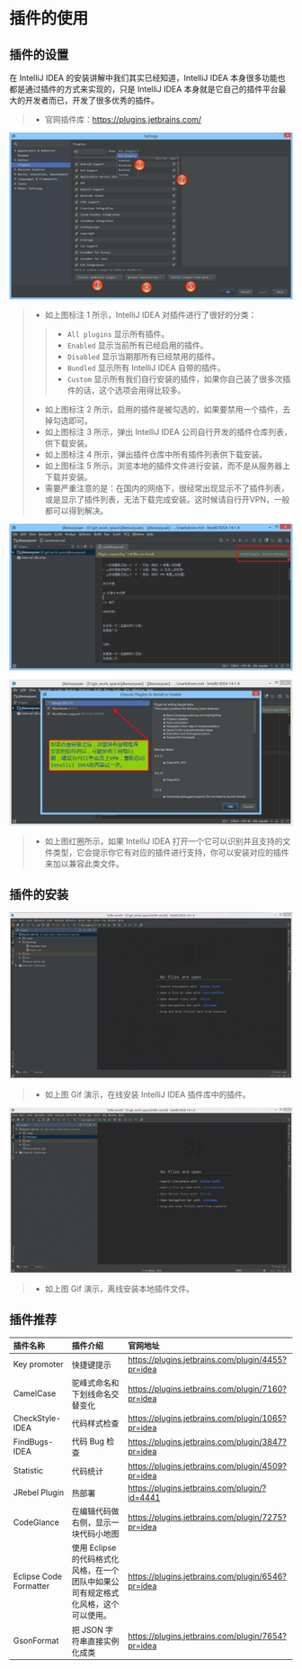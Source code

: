# 插件的使用

## 插件的设置

在 IntelliJ IDEA 的安装讲解中我们其实已经知道，IntelliJ IDEA 本身很多功能也都是通过插件的方式来实现的，只是 IntelliJ IDEA 本身就是它自己的插件平台最大的开发者而已，开发了很多优秀的插件。 

> * 官网插件库：<https://plugins.jetbrains.com/>

![插件的设置](images/xx-a-plugins-settings-1.jpg)

> * 如上图标注 1 所示，IntelliJ IDEA 对插件进行了很好的分类：
>
>> * `All plugins` 显示所有插件。 
>> * `Enabled` 显示当前所有已经启用的插件。
>> * `Disabled` 显示当期那所有已经禁用的插件。
>> * `Bundled` 显示所有 IntelliJ IDEA 自带的插件。
>> * `Custom` 显示所有我们自行安装的插件，如果你自己装了很多次插件的话，这个选项会用得比较多。
> * 如上图标注 2 所示，启用的插件是被勾选的，如果要禁用一个插件，去掉勾选即可。
> * 如上图标注 3 所示，弹出 IntelliJ IDEA 公司自行开发的插件仓库列表，供下载安装。
> * 如上图标注 4 所示，弹出插件仓库中所有插件列表供下载安装。
> * 如上图标注 5 所示，浏览本地的插件文件进行安装，而不是从服务器上下载并安装。
> * 需要严重注意的是：在国内的网络下，很经常出现显示不了插件列表，或是显示了插件列表，无法下载完成安装。这时候请自行开VPN，一般都可以得到解决。

![插件的设置](images/xx-a-plugins-settings-2.jpg)

![插件的设置](images/xx-a-plugins-settings-3.jpg)

> * 如上图红圈所示，如果 IntelliJ IDEA 打开一个它可以识别并且支持的文件类型，它会提示你它有对应的插件进行支持，你可以安装对应的插件来加以兼容此类文件。

## 插件的安装

![插件的安装](images/xx-b-plugins-install-1.gif)

> * 如上图 Gif 演示，在线安装 IntelliJ IDEA 插件库中的插件。

![插件的安装](images/xx-b-plugins-install-2.gif)

> * 如上图 Gif 演示，离线安装本地插件文件。

## 插件推荐

|插件名称    |插件介绍      |官网地址        |
|:-----------------|:----------|:--------------|
|Key promoter|快捷键提示|<https://plugins.jetbrains.com/plugin/4455?pr=idea>|
|CamelCase|驼峰式命名和下划线命名交替变化|<https://plugins.jetbrains.com/plugin/7160?pr=idea>|
|CheckStyle-IDEA|代码样式检查|<https://plugins.jetbrains.com/plugin/1065?pr=idea>|
|FindBugs-IDEA|代码 Bug 检查|<https://plugins.jetbrains.com/plugin/3847?pr=idea>|
|Statistic|代码统计|<https://plugins.jetbrains.com/plugin/4509?pr=idea>|
|JRebel Plugin|热部署|<https://plugins.jetbrains.com/plugin/?id=4441>|
|CodeGlance|在编辑代码做右侧，显示一块代码小地图|<https://plugins.jetbrains.com/plugin/7275?pr=idea>|
|Eclipse Code Formatter|使用 Eclipse 的代码格式化风格，在一个团队中如果公司有规定格式化风格，这个可以使用。|<https://plugins.jetbrains.com/plugin/6546?pr=idea>|
|GsonFormat|把 JSON 字符串直接实例化成类|<https://plugins.jetbrains.com/plugin/7654?pr=idea>|

